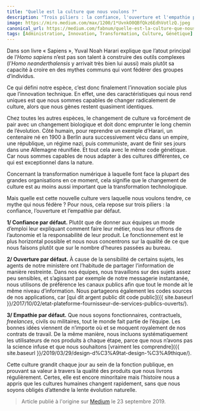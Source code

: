 ```yaml
---
title: "Quelle est la culture que nous voulons ?"
description: "Trois piliers : la confiance, l'ouverture et l'empathie par défaut"
image: https://miro.medium.com/max/1200/1*UvnkO0QBfQkz6EdhVotlzQ.jpeg
canonical_url: https://medium.com/fabnum/quelle-est-la-culture-que-nous-voulons-37ec7f5942ec
tags: [Administration, Innovation, Transformation, Culture, Génétique]
---
```


Dans son livre « Sapiens », Yuval Noah Harari explique que l’atout principal de l’*Homo sapiens* n’est pas son talent à construire des outils complexes (l’*Homo neanderthalensis* y arrivait très bien lui aussi) mais plutôt sa capacité à croire en des mythes communs qui vont fédérer des groupes d’individus.

Ce qui défini notre espèce, c’est donc finalement l’innovation sociale plus que l’innovation technique. En effet, une des caractéristiques qui nous rend uniques est que nous sommes capables de changer radicalement de culture, alors que nous gènes restent quasiment identiques.

Chez toutes les autres espèces, le changement de culture va forcément de pair avec un changement biologique et doit donc emprunter le long chemin de l’évolution. Côté humain, pour reprendre un exemple d’Harari, un centenaire né en 1900 à Berlin aura successivement vécu dans un empire, une république, un régime nazi, puis communiste, avant de finir ses jours dans une Allemagne réunifiée. Et tout cela avec le même code génétique. Car nous sommes capables de nous adapter à des cultures différentes, ce qui est exceptionnel dans la nature.

Concernant la transformation numérique à laquelle font face la plupart des grandes organisations en ce moment, cela signifie que le changement de culture est au moins aussi important que la transformation technologique.

Mais quelle est cette nouvelle culture vers laquelle nous voulons tendre, ce mythe qui nous fédère ? Pour nous, cela repose sur trois piliers : la confiance, l’ouverture et l’empathie par défaut.

**1/ Confiance par défaut.** Plutôt que de donner aux équipes un mode d’emploi leur expliquant comment faire leur métier, nous leur offrons de l’autonomie et la responsabilité de leur produit. Le fonctionnement est le plus horizontal possible et nous nous concentrons sur la qualité de ce que nous faisons plutôt que sur le nombre d’heures passées au bureau.

**2/ Ouverture par défaut.** À cause de la sensibilité de certains sujets, les agents de notre ministère ont l’habitude de partager l’information de manière restreinte. Dans nos équipes, nous travaillons sur des sujets assez peu sensibles, et s’agissant par exemple de notre messagerie instantanée, nous utilisons de préférence les canaux publics afin que tout le monde ait le même niveau d’information. Nous partageons également les codes sources de nos applications, car [qui dit argent public dit code public]({{ site.baseurl }}/2017/10/02/etat-plateforme-fournisseur-de-services-publics-ouverts/).

**3/ Empathie par défaut.** Que nous soyons fonctionnaires, contractuels, *freelances*, civils ou militaires, tout le monde fait partie de l’équipe. Les bonnes idées viennent de n’importe où et se moquent royalement de nos contrats de travail. De la même manière, nous incluons systématiquement les utilisateurs de nos produits à chaque étape, parce que nous n’avons pas la science infuse et que nous souhaitons [vraiment les comprendre]({{ site.baseurl }}/2019/03/29/design-d%C3%A9tat-design-%C3%A9thique/).

Cette culture grandit chaque jour au sein de la fonction publique, en prouvant sa valeur à travers la qualité des produits que nous livrons régulièrement. Certes, elle est encore minoritaire mais l’histoire nous a appris que les cultures humaines changent rapidement, sans que nous soyons obligés d’attendre la lente évolution naturelle.

> Article publié à l'origine sur [Medium](https://medium.com/fabnum/quelle-est-la-culture-que-nous-voulons-37ec7f5942ec) le 23 septembre 2019.
